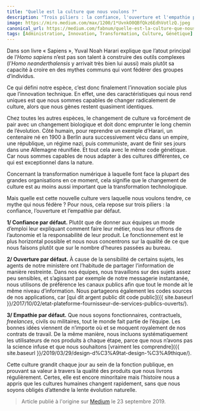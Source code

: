 ```yaml
---
title: "Quelle est la culture que nous voulons ?"
description: "Trois piliers : la confiance, l'ouverture et l'empathie par défaut"
image: https://miro.medium.com/max/1200/1*UvnkO0QBfQkz6EdhVotlzQ.jpeg
canonical_url: https://medium.com/fabnum/quelle-est-la-culture-que-nous-voulons-37ec7f5942ec
tags: [Administration, Innovation, Transformation, Culture, Génétique]
---
```


Dans son livre « Sapiens », Yuval Noah Harari explique que l’atout principal de l’*Homo sapiens* n’est pas son talent à construire des outils complexes (l’*Homo neanderthalensis* y arrivait très bien lui aussi) mais plutôt sa capacité à croire en des mythes communs qui vont fédérer des groupes d’individus.

Ce qui défini notre espèce, c’est donc finalement l’innovation sociale plus que l’innovation technique. En effet, une des caractéristiques qui nous rend uniques est que nous sommes capables de changer radicalement de culture, alors que nous gènes restent quasiment identiques.

Chez toutes les autres espèces, le changement de culture va forcément de pair avec un changement biologique et doit donc emprunter le long chemin de l’évolution. Côté humain, pour reprendre un exemple d’Harari, un centenaire né en 1900 à Berlin aura successivement vécu dans un empire, une république, un régime nazi, puis communiste, avant de finir ses jours dans une Allemagne réunifiée. Et tout cela avec le même code génétique. Car nous sommes capables de nous adapter à des cultures différentes, ce qui est exceptionnel dans la nature.

Concernant la transformation numérique à laquelle font face la plupart des grandes organisations en ce moment, cela signifie que le changement de culture est au moins aussi important que la transformation technologique.

Mais quelle est cette nouvelle culture vers laquelle nous voulons tendre, ce mythe qui nous fédère ? Pour nous, cela repose sur trois piliers : la confiance, l’ouverture et l’empathie par défaut.

**1/ Confiance par défaut.** Plutôt que de donner aux équipes un mode d’emploi leur expliquant comment faire leur métier, nous leur offrons de l’autonomie et la responsabilité de leur produit. Le fonctionnement est le plus horizontal possible et nous nous concentrons sur la qualité de ce que nous faisons plutôt que sur le nombre d’heures passées au bureau.

**2/ Ouverture par défaut.** À cause de la sensibilité de certains sujets, les agents de notre ministère ont l’habitude de partager l’information de manière restreinte. Dans nos équipes, nous travaillons sur des sujets assez peu sensibles, et s’agissant par exemple de notre messagerie instantanée, nous utilisons de préférence les canaux publics afin que tout le monde ait le même niveau d’information. Nous partageons également les codes sources de nos applications, car [qui dit argent public dit code public]({{ site.baseurl }}/2017/10/02/etat-plateforme-fournisseur-de-services-publics-ouverts/).

**3/ Empathie par défaut.** Que nous soyons fonctionnaires, contractuels, *freelances*, civils ou militaires, tout le monde fait partie de l’équipe. Les bonnes idées viennent de n’importe où et se moquent royalement de nos contrats de travail. De la même manière, nous incluons systématiquement les utilisateurs de nos produits à chaque étape, parce que nous n’avons pas la science infuse et que nous souhaitons [vraiment les comprendre]({{ site.baseurl }}/2019/03/29/design-d%C3%A9tat-design-%C3%A9thique/).

Cette culture grandit chaque jour au sein de la fonction publique, en prouvant sa valeur à travers la qualité des produits que nous livrons régulièrement. Certes, elle est encore minoritaire mais l’histoire nous a appris que les cultures humaines changent rapidement, sans que nous soyons obligés d’attendre la lente évolution naturelle.

> Article publié à l'origine sur [Medium](https://medium.com/fabnum/quelle-est-la-culture-que-nous-voulons-37ec7f5942ec) le 23 septembre 2019.
